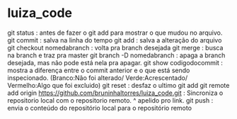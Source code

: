 # luiza_code

git status : antes de fazer o git add para mostrar o que mudou no arquivo.
git commit : salva na linha do tempo
git add    : salva a alteração do arquivo
git checkout nomedabranch : volta pra branch desejada
git merge  : busca na branch e traz pra master
git branch -D nomedabranch : apaga a branch desejada, mas não pode está nela pra apagar.
git show  codigodocommit :  mostra a diferença entre o commit anterior e o que está sendo inspecionado. (Branco:Não foi alterado/ Verde:Acrescentado/ Vermelho:Algo que foi excluido)
git reset  : desfaz o ultimo git add
git remote add origin https://github.com/bruninhaltorres/luiza_code.git : Sincroniza o repositorio local com o repositorio remoto.
                 ^ apelido pro link.
git push   : envia o conteúdo do repositório local para o repositório remoto

